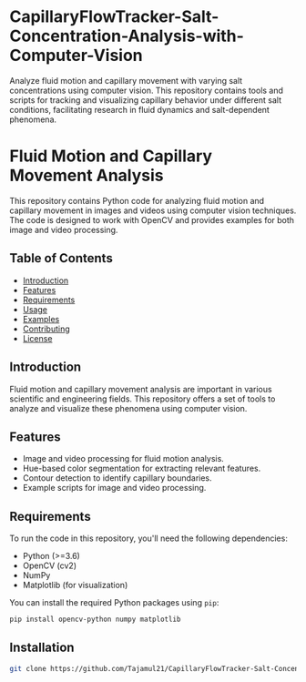 # CapillaryFlowTracker-Salt-Concentration-Analysis-with-Computer-Vision
Analyze fluid motion and capillary movement with varying salt concentrations using computer vision. This repository contains tools and scripts for tracking and visualizing capillary behavior under different salt conditions, facilitating research in fluid dynamics and salt-dependent phenomena.


# Fluid Motion and Capillary Movement Analysis

This repository contains Python code for analyzing fluid motion and capillary movement in images and videos using computer vision techniques. The code is designed to work with OpenCV and provides examples for both image and video processing.

## Table of Contents
- [Introduction](#introduction)
- [Features](#features)
- [Requirements](#requirements)
- [Usage](#usage)
- [Examples](#examples)
- [Contributing](#contributing)
- [License](#license)

## Introduction

Fluid motion and capillary movement analysis are important in various scientific and engineering fields. This repository offers a set of tools to analyze and visualize these phenomena using computer vision.

## Features

- Image and video processing for fluid motion analysis.
- Hue-based color segmentation for extracting relevant features.
- Contour detection to identify capillary boundaries.
- Example scripts for image and video processing.

## Requirements

To run the code in this repository, you'll need the following dependencies:

- Python (>=3.6)
- OpenCV (cv2)
- NumPy
- Matplotlib (for visualization)

You can install the required Python packages using `pip`:

```bash
pip install opencv-python numpy matplotlib
```

## Installation
```bash
git clone https://github.com/Tajamul21/CapillaryFlowTracker-Salt-Concentration-Analysis-with-Computer-Vision.git







